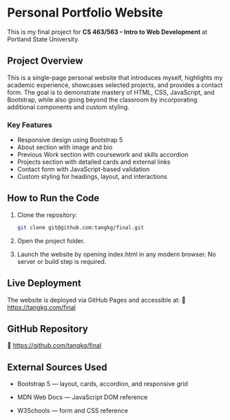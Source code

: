 # Personal Portfolio Website

This is my final project for **CS 463/563 – Intro to Web Development** at Portland State University.

##  Project Overview

This is a single-page personal website that introduces myself, highlights my academic experience, showcases selected projects, and provides a contact form. The goal is to demonstrate mastery of HTML, CSS, JavaScript, and Bootstrap, while also going beyond the classroom by incorporating additional components and custom styling.

### Key Features
- Responsive design using Bootstrap 5
- About section with image and bio
- Previous Work section with coursework and skills accordion
- Projects section with detailed cards and external links
- Contact form with JavaScript-based validation
- Custom styling for headings, layout, and interactions

## How to Run the Code

1. Clone the repository:
   ```bash
   git clone git@github.com:tangkg/final.git
   ```

2. Open the project folder.

3. Launch the website by opening index.html in any modern browser. No server or build step is required.

##  Live Deployment
The website is deployed via GitHub Pages and accessible at:
🔗 https://tangkg.com/final

##  GitHub Repository
🔗 https://github.com/tangkg/final

##  External Sources Used
- Bootstrap 5 — layout, cards, accordion, and responsive grid

- MDN Web Docs — JavaScript DOM reference

- W3Schools — form and CSS reference
